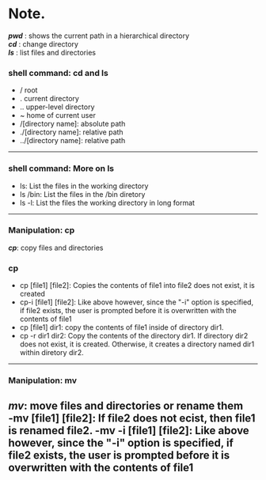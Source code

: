 # Note.
***pwd*** : shows the current path in a hierarchical directory   
***cd*** : change directory   
***ls*** : list files and directories  
### shell command: cd and ls  
- / root
- \. current directory
- \.\. upper-level directory
- ~ home of current user
- /\[directory name\]: absolute path
- \./\[directory name\]: relative path
- \.\./\[directory name\]: relative path                   
  
-------------------------
### shell command: More on ls
- ls: List the files in the working directory
- ls \/bin: List the files in the \/bin diretory
- ls -l: List the files the working directory in long format    
  
----------------------------------------
### Manipulation: cp
***cp***: copy files and directories

### cp
- cp \[file1\] \[file2\]: Copies the contents of file1 into file2 does not exist, it is created
- cp\-i \[file1\] \[file2\]: Like above however, since the "-i" option is specified, if file2 exists, the user is prompted before it is overwritten with the contents of file1
- cp \[file1\] dir1: copy the contents of file1 inside of directory dir1.
- cp -r dir1 dir2: Copy the contents of the directory dir1. If directory dir2 does not exist, it is created. Otherwise, it creates a directory named dir1 within diretory dir2.
 
------------------------------------------------
### Manipulation: mv
***mv***: move files and directories or rename them   
-mv \[file1\] \[file2\]: If file2 does not ecist, then file1 is renamed file2.
-mv -i \[file1\] \[file2\]: Like above however, since the "-i" option is specified, if file2 exists, the user is prompted before it is overwritten with the contents of file1
-
